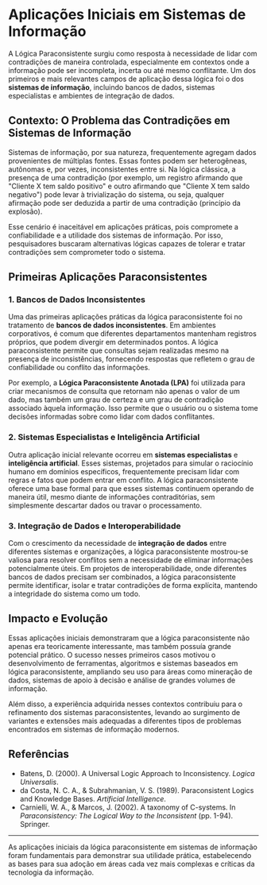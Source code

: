 # Aplicações Iniciais em Sistemas de Informação

A Lógica Paraconsistente surgiu como resposta à necessidade de lidar com contradições de maneira controlada, especialmente em contextos onde a informação pode ser incompleta, incerta ou até mesmo conflitante. Um dos primeiros e mais relevantes campos de aplicação dessa lógica foi o dos **sistemas de informação**, incluindo bancos de dados, sistemas especialistas e ambientes de integração de dados.

## Contexto: O Problema das Contradições em Sistemas de Informação

Sistemas de informação, por sua natureza, frequentemente agregam dados provenientes de múltiplas fontes. Essas fontes podem ser heterogêneas, autônomas e, por vezes, inconsistentes entre si. Na lógica clássica, a presença de uma contradição (por exemplo, um registro afirmando que "Cliente X tem saldo positivo" e outro afirmando que "Cliente X tem saldo negativo") pode levar à trivialização do sistema, ou seja, qualquer afirmação pode ser deduzida a partir de uma contradição (princípio da explosão).

Esse cenário é inaceitável em aplicações práticas, pois compromete a confiabilidade e a utilidade dos sistemas de informação. Por isso, pesquisadores buscaram alternativas lógicas capazes de tolerar e tratar contradições sem comprometer todo o sistema.

## Primeiras Aplicações Paraconsistentes

### 1. Bancos de Dados Inconsistentes

Uma das primeiras aplicações práticas da lógica paraconsistente foi no tratamento de **bancos de dados inconsistentes**. Em ambientes corporativos, é comum que diferentes departamentos mantenham registros próprios, que podem divergir em determinados pontos. A lógica paraconsistente permite que consultas sejam realizadas mesmo na presença de inconsistências, fornecendo respostas que refletem o grau de confiabilidade ou conflito das informações.

Por exemplo, a **Lógica Paraconsistente Anotada (LPA)** foi utilizada para criar mecanismos de consulta que retornam não apenas o valor de um dado, mas também um grau de certeza e um grau de contradição associado àquela informação. Isso permite que o usuário ou o sistema tome decisões informadas sobre como lidar com dados conflitantes.

### 2. Sistemas Especialistas e Inteligência Artificial

Outra aplicação inicial relevante ocorreu em **sistemas especialistas** e **inteligência artificial**. Esses sistemas, projetados para simular o raciocínio humano em domínios específicos, frequentemente precisam lidar com regras e fatos que podem entrar em conflito. A lógica paraconsistente oferece uma base formal para que esses sistemas continuem operando de maneira útil, mesmo diante de informações contraditórias, sem simplesmente descartar dados ou travar o processamento.

### 3. Integração de Dados e Interoperabilidade

Com o crescimento da necessidade de **integração de dados** entre diferentes sistemas e organizações, a lógica paraconsistente mostrou-se valiosa para resolver conflitos sem a necessidade de eliminar informações potencialmente úteis. Em projetos de interoperabilidade, onde diferentes bancos de dados precisam ser combinados, a lógica paraconsistente permite identificar, isolar e tratar contradições de forma explícita, mantendo a integridade do sistema como um todo.

## Impacto e Evolução

Essas aplicações iniciais demonstraram que a lógica paraconsistente não apenas era teoricamente interessante, mas também possuía grande potencial prático. O sucesso nesses primeiros casos motivou o desenvolvimento de ferramentas, algoritmos e sistemas baseados em lógica paraconsistente, ampliando seu uso para áreas como mineração de dados, sistemas de apoio à decisão e análise de grandes volumes de informação.

Além disso, a experiência adquirida nesses contextos contribuiu para o refinamento dos sistemas paraconsistentes, levando ao surgimento de variantes e extensões mais adequadas a diferentes tipos de problemas encontrados em sistemas de informação modernos.

## Referências

- Batens, D. (2000). A Universal Logic Approach to Inconsistency. *Logica Universalis*.
- da Costa, N. C. A., & Subrahmanian, V. S. (1989). Paraconsistent Logics and Knowledge Bases. *Artificial Intelligence*.
- Carnielli, W. A., & Marcos, J. (2002). A taxonomy of C-systems. In *Paraconsistency: The Logical Way to the Inconsistent* (pp. 1-94). Springer.

___

As aplicações iniciais da lógica paraconsistente em sistemas de informação foram fundamentais para demonstrar sua utilidade prática, estabelecendo as bases para sua adoção em áreas cada vez mais complexas e críticas da tecnologia da informação.